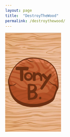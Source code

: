 ```yaml
---
layout: page
title:  "DestroyTheWood"
permalink: /destroythewood/
---
```


![](/assets/destroythewood/gif/login.gif)
